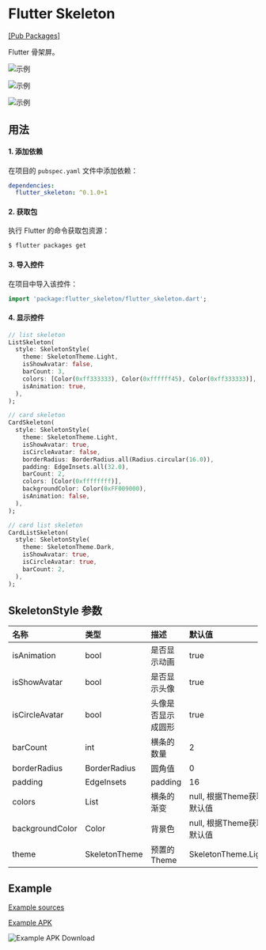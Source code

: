 # Flutter Skeleton

[[Pub Packages]](https://pub.dartlang.org/packages/flutter_skeleton)

Flutter 骨架屏。

![示例][1]

![示例][2]

![示例][3]

## 用法

#### 1\. 添加依赖

在项目的 `pubspec.yaml` 文件中添加依赖：

```yaml
dependencies:
  flutter_skeleton: ^0.1.0+1
```

#### 2\. 获取包

执行 Flutter 的命令获取包资源：

```bash
$ flutter packages get
```

#### 3\. 导入控件

在项目中导入该控件：

```dart
import 'package:flutter_skeleton/flutter_skeleton.dart';
```

#### 4\. 显示控件

```dart
// list skeleton
ListSkeleton(
  style: SkeletonStyle(
    theme: SkeletonTheme.Light,
    isShowAvatar: false,
    barCount: 3,
    colors: [Color(0xff333333), Color(0xffffff45), Color(0xff333333)],
    isAnimation: true,
  ),
);

// card skeleton
CardSkeleton(
  style: SkeletonStyle(
    theme: SkeletonTheme.Light,
    isShowAvatar: true,
    isCircleAvatar: false,
    borderRadius: BorderRadius.all(Radius.circular(16.0)),
    padding: EdgeInsets.all(32.0),
    barCount: 2,
    colors: [Color(0xffffffff)],
    backgroundColor: Color(0xFF009000),
    isAnimation: false,
  ),
);

// card list skeleton
CardListSkeleton(
  style: SkeletonStyle(
    theme: SkeletonTheme.Dark,
    isShowAvatar: true,
    isCircleAvatar: true,
    barCount: 2,
  ),
);
```

## SkeletonStyle 参数

| 名称             | 类型          | 描述             | 默认值                  |
|:----------------|:--------------|:----------------|:-----------------------|
| isAnimation     | bool          | 是否显示动画      | true                   |
| isShowAvatar    | bool          | 是否显示头像      | true                   |
| isCircleAvatar  | bool          | 头像是否显示成圆形 | true                   |
| barCount        | int           | 横条的数量        | 2                      |
| borderRadius    | BorderRadius  | 圆角值           | 0                      |
| padding         | EdgeInsets    | padding         | 16                     |
| colors          | List<Color>   | 横条的渐变        | null, 根据Theme获取默认值 |
| backgroundColor | Color         | 背景色           | null, 根据Theme获取默认值 |
| theme           | SkeletonTheme | 预置的Theme      | SkeletonTheme.Light     |

## Example

[Example sources](https://github.com/wuzhendev/flutter_skeleton/tree/master/example)

[Example APK](https://raw.githubusercontent.com/wuzhendev/assets/master/flutter_skeleton/flutter_skeleton_v0.1.0.apk)

![Example APK Download](https://github.com/wuzhendev/assets/blob/master/flutter_skeleton/flutter_skeleton_v0.1.0.jpg?raw=true)

[1]:https://github.com/wuzhendev/assets/blob/master/flutter_skeleton/flutter_skeleton_4.jpg?raw=true
[2]:https://github.com/wuzhendev/assets/blob/master/flutter_skeleton/flutter_skeleton_5.jpg?raw=true
[3]:https://github.com/wuzhendev/assets/blob/master/flutter_skeleton/flutter_skeleton_6.jpg?raw=true
